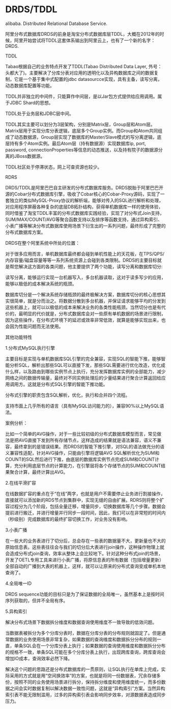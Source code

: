 # DRDS/TDDL



alibaba. Distributed Relational Database Service.



阿里分布式数据库DRDS的前身是淘宝分布式数据库层TDDL，大概在2012年的时候，阿里开始尝试将TDDL这套体系输出到阿里云上，也有了一个新的名字：DRDS.



TDDL

Tabao根据自己的业务特点开发了TDDL\(Tabao Distributed Data Layer, 外号：头都大了\)。主要解决了分库分表对应用的透明化以及异构数据库之间的数据复制，它是一个基于集中式配置的jdbc datasourcce实现，具有主备，读写分离，动态数据库配置等功能。



TDDL并非独立的中间件，只能算作中间层，是以Jar包方式提供给应用调用。属于JDBC Shard的思想。



TDDL处于业务层和JDBC层中间。







TDDL其实主要可以划分为3层架构，分别是Matrix层，Group层和Atom层。Matrix层用于实现分库分表逻辑，底层多个Group实例。而Group和Atom共同组成了动态数据源，Group层实现了数据库的Master/Slave模式的写分离逻辑，底层持有多个Atom实例。最后Atom层（持有数据源）实现数据库ip, port, password, connectionProperties等信息的动态推送，以及持有院子的数据源分离的JBoss数据源。



TDDL社区处于停滞状态，网上可查资源也较少。



RDRS

DRDS/TDDL是阿里巴巴自主研发的分布式数据库服务。DRDS脱胎于阿里巴巴开源的Cobar分布式数据库引擎，吸收了Cobar核心的Cobar-Proxy源码，实现了一套独立的类似MySQL-Proxy协议的解析端，能够对传入的SQL进行解析和处理，对应用程序屏蔽各种复杂的底层DB拓扑结构，获得单机数据库一样的使用体验，同时借鉴了淘宝TDDL丰富的分布式数据库实践经验，实现了对分布式Join支持，SUM/MAX/COUNT/AVG等聚合函数支持以及排序等函数支持，通过异构索引、小表广播等解决分布式数据库使用场景下衍生出的一系列问题，最终形成了完整的分布式数据库方案。



DRDS在整个阿里系统中所处的位置：







对于很多应用而言，单机数据库最终都会碰到单机性能上的天花板，在TPS/QPS/内存容量/磁盘容量等等一系列系统资源上会碰到各类限制。DRDS的主要目标就是帮您解决这方面的各类问题，他主要提供了两个功能，读写分离和数据库切分:



读写分离，能够运行实现一台机器写入，多台机器读取，这对于读多写少的应用，能够以极低的成本解决系统的瓶颈。



数据库切分是一个解决系统存储瓶颈的最终极解决方案，数据库切分的核心思想其实很简单，就是分而治之。将数据分散到多台机器，并保证请求能够平均的分发到这些机器上，就可以以极低的成本来解决业务的各类性能瓶颈。当然切分也是有代价的，最明显的代价就是，分布式数据库会对一些原有单机数据的场景进行限制，因为这些操作，在分布式环境下的延迟或效率非常低效，就算是能够实现出来，也会因为性能问题而无法使用。







其他功能特性



1.分布式MySQL执行引擎



主要目标是实现与单机数据库SQL引擎的完全兼容，实现SQL的智能下推，能够智能分析SQL，解析出那些SQL可以直接下发，那些SQL需要进行优化改造，优化成什么样，以及路由到哪些实例节点上执行，充分发挥数据库实例的全部能力，减少网络之间的数据传输量，最终对不同实例处理后的少量结果进行聚合计算返回给应用调用方。这就是分布式SQL引擎的智能下推功能。

分布式引擎的职责包含SQL解析，优化，执行和合并四个流程。







支持市面上几乎所有的语言（具有MySQL访问能力的），兼容90%以上MySQL语法。



案例分析：

比如一个简单的AVG操作，对于一些比较初级的分布式数据库模型而言，常见做法是把AVG直接下发到所有存储节点，这样造成的结果就是语法兼容，语义不兼容，最终拿到的是错误结果。而DRDS的智能下推引擎，对SQL的语法做充分的语义兼容性适配，针对AVG操作，只能由引擎将逻辑AVG SQL解析优化为SUM和COUNT的SQL然后进行下推，由底层的数据库实例节点完成SUM和COUNT计算，充分利用底层节点的计算能力，在引擎层将各个存储节点的SUM和COUNT结果聚合计算，最终计算出AVG。



2.在线平滑扩容



在线数据扩容的重点在于“在线”两字，也就是用户不需要停止业务进行割接操作，直接就可以添加新的RDS节点到集群中，实现无缝的自由扩展。RDRS则将整个扩容过程分为几个阶段，包括全量迁移，增量同步，切换数据库等几个步骤。数据会提前进行搬迁，并进行增量并行同步一段时间，因此，我们可以在非常短的时间内（秒级别）完成数据库的最终扩容切换工作，对业务没有影响。



3.小表广播



在一些大的业务表进行了切分后，总会存在一些表的数据量不大，更新量也不大的原始信息表。这些表往往会与我们的切分后大表进行join操作，这种操作物理上就会造成分布式join查询，效率从整体上会比较地下。针对这种分布式join的场景，开发了OETL专用工具来进行小表广播，将原信息表的所有数据（包括增量更新）全部自动的广播到大表的机器上，这样，就可以让原来的分布式查询变成单机本地查询了。



4.全局唯一ID



DRDS sequence功能的目标只是为了保证数据的全局唯一，虽然基本上是按时间序列获取的，但并不全局有序。



5.异构索引



解决分布式场景下数据拆分维度和数据查询使用维度不一致导致的低效问题。



当数据表被拆分为多个分库分表时，数据在分库分表的分布规则就固定了。但是通常数据的业务使用场景非常复杂，如果数据的查询维度和数据拆分分布的规则一直，单条SQL会在一个分库分表上执行；如果数据的查询使用维度和数据拆分分布的规格不一致，单条SQL可能在多个分库分表上执行，出现跨库查询，跨库查询会增加IO成本，查询效率必然下降。



解决这个问题的思路还是分布式数据库的一贯原则，让SQL执行在单库上完成，实际采用的方式就是用“空间换效率”的方案，也就是将同一份数据表，冗余存储多份，按照不同的业务使用场景进行拆分，保持拆分维度和使用维度统一，而多份数据之间会实时数据复制以解决数据一致性问题，这就是“异构索引”方案。当然异构索引表不能无限制滥用，过多的异构索引表会影响同步效率，对源数据表造成同步压力。







